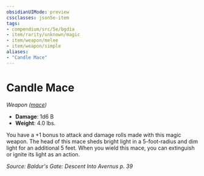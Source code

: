 ```yaml
---
obsidianUIMode: preview
cssclasses: json5e-item
tags:
- compendium/src/5e/bgdia
- item/rarity/unknown/magic
- item/weapon/melee
- item/weapon/simple
aliases: 
- "Candle Mace"
---
```

# Candle Mace
*Weapon ([mace](2-Mechanics/CLI/items/mace.md))*  

- **Damage**: 1d6 B
- **Weight**: 4.0 lbs.

You have a +1 bonus to attack and damage rolls made with this magic weapon. The head of this mace sheds bright light in a 5-foot-radius and dim light for an additional 5 feet. When you wield this mace, you can extinguish or ignite its light as an action.

*Source: Baldur's Gate: Descent Into Avernus p. 39*